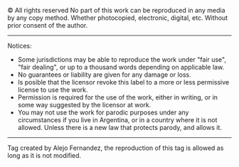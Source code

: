 © All rights reserved
No part of this work can be reproduced in any media by any copy method.
Whether photocopied, electronic, digital, etc.
Without prior consent of the author.

---
Notices:

* Some jurisdictions may be able to reproduce the work under "fair use", "fair dealing", or up to a thousand words depending on applicable law.
* No guarantees or liability are given for any damage or loss.
* Is posible that the licensor revoke this label to a more or less permissive license to use the work.
* Permission is required for the use of the work, either in writing, or in some way suggested by the licensor at work.
* You may not use the work for parodic purposes under any circumstances if you live in Argentina, or in a country where it is not allowed. Unless there is a new law that protects parody, and allows it.
---
Tag created by Alejo Fernandez, the reproduction of this tag is allowed as long as it is not modified.
